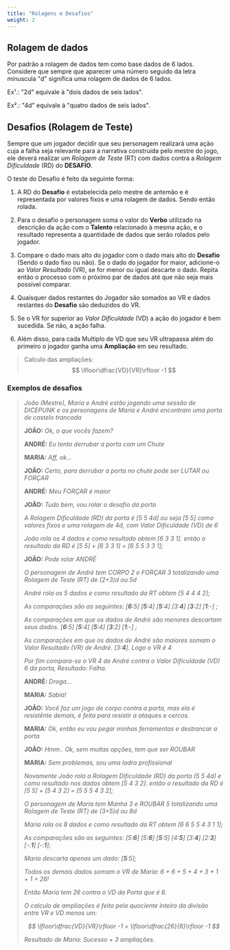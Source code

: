 ```yaml
---
title: "Rolagens e Desafios"
weight: 2
---
```


## Rolagem de dados

Por padrão a rolagem de dados tem como base dados de 6 lados. Considere que sempre que aparecer uma número seguido da letra mínuscula "d" significa uma rolagem de dados de 6 lados.

Ex¹.: "2d" equivale à "dois dados de seis lados".

Ex².: "4d" equivale à "quatro dados de seis lados".

## Desafios (Rolagem de Teste)

Sempre que um jogador decidir que seu personagem realizará uma ação cuja a falha seja relevante para a narrativa construida pelo mestre do jogo, ele deverá realizar um *Rolagem de Teste* (RT) com dados contra a *Rolagem Dificuldade* (RD) do **DESAFIO**.

O teste do Desafio é feito da seguinte forma:
1. A RD do **Desafio** é estabelecida pelo mestre de antemão e é representada por valores fixos e uma rolagem de dados. Sendo então rolada.

2. Para o desafio o personagem soma o valor do **Verbo** utilizado na descrição da ação com o **Talento** relacionado à mesma ação, e o resultado representa a quantidade de dados que serão rolados pelo jogador.

3. Compare o dado mais alto do jogador com o dado mais alto do **Desafio** (Sendo o dado fixo ou não). Se o dado do jogador for maior, adicione-o ao *Valor Resultado* (VR), se for menor ou igual descarte o dado. Repita então o processo com o próximo par de dados até que não seja mais possível comparar.

4. Quaisquer dados restantes do Jogador são somados ao VR e dados restantes do **Desafio** são deduzidos do VR.

5. Se o VR for superior ao *Valor Dificuldade* (VD) a ação do jogador é bem sucedida. Se não, a ação falha.

6. Além disso, para cada Multiplo de VD que seu VR ultrapassa além do primeiro o jogador ganha uma **Ampliação** em seu resultado.

> Calculo das ampliações:
> $$ \lfloor\dfrac{VD}{VR}\rfloor -1 $$ 

### Exemplos de desafios

> *João (Mestre), Maria e André estão jogando uma sessão de DICEPUNK e os personagens de Maria e André encontram uma porta de castelo trancada*
>
> **JOÃO:** *Ok, o que vocês fazem?*
>
> **ANDRÉ:** *Eu tento derrubar a porta com um Chute*
>
> **MARIA:** *Aff, ok...*
>
> **JOÃO:** *Certo, para derrubar a porta no chute pode ser LUTAR ou FORÇAR*
>
> **ANDRÉ:** *Meu FORÇAR é maior*
>
> **JOÃO:** *Tudo bem, vou rolar o desafio da porta*
>
> *A Rolagem Dificuldade (RD) da porta é [5 5 4d] ou seja [5 5] como valores fixos e uma rolagem de 4d, com Valor Dificuldade (VD) de 6*
>
> *João rola os 4 dados e como resultado obtem [6 3 3 1]. então o resultado da RD é [5 5] + [6 3 3 1] = [6 5 5 3 3 1];*
>
> **JOÃO:** *Pode rolar ANDRÉ*
>
> *O personagem de André tem CORPO 2 e FORÇAR 3 totalizando uma Rolagem de Teste (RT) de (2+3)d ou 5d*
>
> *André rola os 5 dados e como resultado da RT obtem [5 4 4 4 2];*
>
> *As comparações são as seguintes: [**6**:5] [**5**:4] [**5**:4] [3:**4**] [**3**:2] [**1**:-] ;*
>
> *As comparações em que os dados de André são menores descartam seus dados. [**6**:5] [**5**:4] [**5**:4] [**3**:2] [**1**:-] ;*
>
> *As comparações em que os dados de André são maiores somam o Valor Resultado (VR) de André. [3:**4**]. Logo o VR é 4*
>
> *Por fim compara-se o VR 4 de André contra o Valor Dificuldade (VD) 6 da porta, Resultado: Falha.*
>
> **ANDRÉ:** *Droga...*
>
> **MARIA:** *Sabia!*
>
> **JOÃO:** *Você faz um jogo de corpo contra a porta, mas ela é resistênte demais, é feita para resistir a ataques e cercos.*
>
> **MARIA:** *Ok, então eu vou pegar minhas ferramentas e destrancar a porta*
>
> **JOÃO:** *Hmm.. Ok, sem muitas opções, tem que ser ROUBAR*
>
> **MARIA:** *Sem problemas, sou uma ladra profissional*
>
> *Novamente João rola a Rolagem Dificuldade (RD) da porta (5 5 4d) e como resultado nos dados obtem [5 4 3 2]. então o resultado da RD é [5 5] + [5 4 3 2] = [5 5 5 4 3 2];*
>
> *O personagem de Maria tem Manha 3 e ROUBAR 5 totalizando uma Rolagem de Teste (RT) de (3+5)d ou 8d*
>
> *Maria rola os 8 dados e como resultado da RT obtem [6 6 5 5 4 3 1 1];*
>
> *As comparações são as seguintes: [5:**6**] [5:**6**] [**5**:5] [4:**5**] [3:**4**] [2:**3**] [-:**1**] [-:**1**];*
>
> *Maria descarta apenas um dado: [**5**:5];*
>
> *Todos os demais dados somam o VR de Maria: 6 + 6 + 5 + 4 + 3 + 1 + 1 = 26!*
>
> *Então Maria tem 26 contra o VD da Porta que é 6.*
>
> *O calculo de ampliações é feito pela quociente inteiro da divisão entre VR e VD menos um:*
>
> *$$ \lfloor\dfrac{VD}{VR}\rfloor -1 = \lfloor\dfrac{26}{6}\rfloor -1 $$*
>
> *Resultado de Maria: Sucesso + 3 ampliações.*